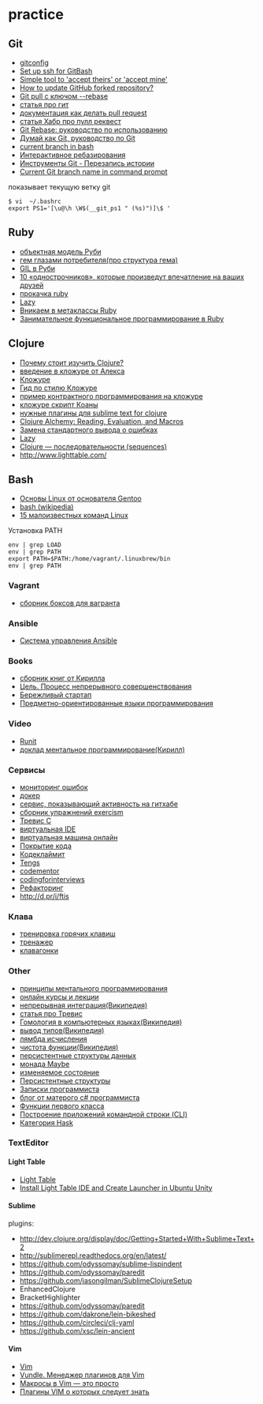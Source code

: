 practice
========

## Git

* [gitconfig](https://github.com/mokevnin/dotfiles/blob/master/gitconfig)
* [Set up ssh for GitBash](https://confluence.atlassian.com/display/BITBUCKET/Set+up+SSH+for+Git)
* [Simple tool to 'accept theirs' or 'accept mine'](http://stackoverflow.com/questions/914939/simple-tool-to-accept-theirs-or-accept-mine-on-a-whole-file-using-git)
* [How to update GitHub forked repository?](http://stackoverflow.com/questions/7244321/how-to-update-github-forked-repository)
* [Git pull с ключом --rebase](http://jumanji.name/git-pull-rebase-key/)
* [статья про гит](https://github.com/mokevnin/coursify/wiki/Git)
* [документация как делать pull request](https://help.github.com/articles/using-pull-requests)
* [статья Хабр про пулл реквест](http://habrahabr.ru/post/125999/)
* [Git Rebase: руководство по использованию](http://habrahabr.ru/post/161009/)
* [Думай как Git, руководство по Git](http://web.archive.org/web/20131019113913/http://git.geekjob.ru/epic-mode/)
* [current branch in bash](http://stackoverflow.com/questions/4133904/ps1-line-with-git-current-branch-and-colors)
* [Интерактивное ребазирования](http://uleming.github.io/gitbook/4_Интерактивное_ребазирования.html)
* [Инструменты Git - Перезапись истории](http://git-scm.com/book/ru/Инструменты-Git-Перезапись-истории)
* [Current Git branch name in command prompt](http://martinvalasek.com/blog/current-git-branch-name-in-command-prompt)

показывает текущую ветку git
~~~ shell
$ vi  ~/.bashrc
export PS1='[\u@\h \W$(__git_ps1 " (%s)")]\$ '
~~~

## Ruby

* [объектная модель Руби](http://7vn.ru/blog/2011/11/18/object-model/)
* [гем глазами потребителя(про структура гема)](http://nashbridges.me/gem-for-end-user)
* [GIL в Руби](http://habrahabr.ru/post/189320/)
* [10 «однострочников», которые произведут впечатление на ваших друзей](http://habrahabr.ru/post/120665/)
* [прокачка ruby](http://tony.pitluga.com/2011/08/08/destructuring-with-ruby.html)
* [Lazy](http://ruby-doc.org/core-2.0/Enumerator/Lazy.html)
* [Вникаем в метаклассы Ruby](http://habrahabr.ru/post/143990/)
* [Занимательное функциональное программирование в Ruby](http://habrahabr.ru/post/148076/)

## Clojure

* [Почему стоит изучить Clojure?](http://surfingbird.ru/surf/c1M84d7A5#.U62kknWSw8p)
* [введение в кложуре от Алекса](http://alexott.net/ru/clojure/clojure-intro/)
* [Кложуре](http://clojure.org/getting_started)
* [Гид по стилю Кложуре](https://github.com/bbatsov/clojure-style-guide)
* [пример контрактного программирования на кложуре](https://github.com/clojure/core.contracts)
* [кложуре скрипт Коаны](http://clojurescriptkoans.com)
* [нужные плагины для sublime text for clojure](https://github.com/clojure/clojurescript/wiki/Sublime-Text-2)
* [Clojure Alchemy: Reading, Evaluation, and Macros](http://www.braveclojure.com/read-and-eval/)
* [Замена стандартного вывода о ошибках](https://github.com/mmcgrana/clj-stacktrace)
* [Lazy](http://clojure.org/lazy)
* [Clojure — последовательности (sequences)](http://www.pvsm.ru/clojure/21092)
* http://www.lighttable.com/


## Bash

* [Основы Linux от основателя Gentoo](http://habrahabr.ru/post/99041/)
* [bash (wikipedia)](http://ru.wikipedia.org/wiki/Bash)
* [15 малоизвестных команд Linux](http://habrahabr.ru/post/228999/)

Установка PATH
~~~ shell
env | grep LOAD
env | grep PATH
export PATH=$PATH:/home/vagrant/.linuxbrew/bin
env | grep PATH
~~~

### Vagrant

* [сборник боксов для вагранта](https://vagrantcloud.com/)

### Ansible

* [Система управления Ansible](http://habrahabr.ru/company/selectel/blog/196620/)

### Books

* [сборник книг от Кирилла](https://github.com/mokevnin/coursify/wiki/Books)
* [Цель. Процесс непрерывного совершенствования](http://www.ozon.ru/context/detail/id/4341360/)
* [Бережливый стартап](http://ru.wikipedia.org/wiki/Бережливый_стартап)
* [Предметно-ориентированные языки программирования](http://www.ozon.ru/context/detail/id/6967089/)

### Video

* [Runit](http://tv.kaize.ru/ulcamp/31.05.2013/runit_1440x1080.mp4)
* [доклад ментальное программирование(Кирилл)](http://www.youtube.com/watch?v=EEq1wdM2M2w)

### Сервисы

* [мониторинг ошибок](https://airbrake.io)
* [докер](http://docker.io/)
* [сервис, показывающий активность на гитхабе](https://coderwall.com/welcome)
* [сборник упражнений exercism](http://exercism.io/)
* [Тревис С](http://travis-ci.com/)
* [виртуальная IDE ](https://c9.io/)
* [виртуальная машина онлайн](https://www.nitrous.io/)
* [Покрытие кода](https://coveralls.io/)
* [Кодеклаймит](https://codeclimate.com/)
* [Tengs](http://tengs.ru/)
* [codementor](https://www.codementor.io/)
* [codingforinterviews](http://codingforinterviews.com/)
* [Рефакторинг](http://refactoring.guru/)
* http://d.pr/i/ftis

### Клава

* [тренировка горячих клавиш](https://www.shortcutfoo.com/)
* [тренажер](http://klava.org/)
* [клавагонки](http://klavogonki.ru/)

### Other

* [принципы ментального программирования](https://github.com/mokevnin/coursify/wiki/Code-Design)
* [онлайн курсы и лекции](https://hexlet.org/)
* [непрерывная интеграция(Википедия)](http://ru.wikipedia.org/wiki/Непрерывная_интеграция)
* [статья про Тревис](http://habrahabr.ru/post/140344/)
* [Гомология в компьютерных языках(Википедия)](http://en.wikipedia.org/wiki/Homoiconicity)
* [вывод типов(Википедия)](http://ru.wikipedia.org/wiki/Вывод_типов)
* [лямбда исчисления](http://habrahabr.ru/post/215807/)
* [чистота функции(Википедия)](http://ru.wikipedia.org/wiki/Чистота_функции)
* [персистентные структуры данных](http://habrahabr.ru/post/113585/)
* [монада Maybe](https://github.com/pzol/monadic)
* [изменяемое состояние](http://fprog.ru/2009/issue1/eugene-kirpichov-fighting-mutable-state/)
* [Персистентные структуры](http://habrahabr.ru/post/113585/)
* [Записки программиста](http://eax.me/)
* [блог от матерого c# программиста](http://sergeyteplyakov.blogspot.ru/)
* [Функции первого класса](http://ru.wikipedia.org/wiki/Функции_первого_класса)
* [Построение приложений командной строки (CLI)](http://habrahabr.ru/post/150950/)
* [Категория Hask](http://habrahabr.ru/post/133277/)

### TextEditor

#### Light Table
* [Light Table](http://www.lighttable.com/)
* [Install Light Table IDE and Create Launcher in Ubuntu Unity](http://ubuntuhandbook.org/index.php/2013/09/install-light-table-ide-create-launcher-ubuntu/)

#### Sublime
plugins:
* http://dev.clojure.org/display/doc/Getting+Started+With+Sublime+Text+2
* http://sublimerepl.readthedocs.org/en/latest/
* https://github.com/odyssomay/sublime-lispindent
* https://github.com/odyssomay/paredit
* https://github.com/jasongilman/SublimeClojureSetup
* EnhancedClojure
* BracketHighlighter
* https://github.com/odyssomay/paredit
* https://github.com/dakrone/lein-bikeshed
* https://github.com/circleci/clj-yaml
* https://github.com/xsc/lein-ancient

#### Vim 

* [Vim](http://ru.wikibooks.org/wiki/Vim)
* [Vundle. Менеджер плагинов для Vim](http://habrahabr.ru/post/148549/)
* [Макросы в Vim — это просто ](http://habrahabr.ru/post/230487/)
* [Плагины VIM о которых следует знать](http://habrahabr.ru/post/114813/)

